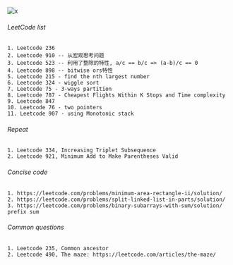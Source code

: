 ![x](https://raw.githubusercontent.com/shenweihai1/imageUrlService/master/0_2.jpg)

###### LeetCode list
```
1. Leetcode 236
2. Leetcode 910 -- 从宏观思考问题
3. Leetcode 523 -- 利用了整除的特性, a/c == b/c => (a-b)/c == 0
4. Leetcode 898 -- bitwise ors特性
5. Leetcode 215 - find the nth largest number
6. Leetcode 324 - wiggle sort
7. Leetcode 75 - 3-ways partition
8. Leetcode 787 - Cheapest Flights Within K Stops and Time complexity
9. Leetcode 847
10. Leetcode 76 - two pointers
11. Leetcode 907 - using Monotonic stack
```

###### Repeat
```
1. Leetcode 334, Increasing Triplet Subsequence
2. Leetcode 921, Minimum Add to Make Parentheses Valid
```

###### Concise code
```
1. https://leetcode.com/problems/minimum-area-rectangle-ii/solution/
2. https://leetcode.com/problems/split-linked-list-in-parts/solution/
3. https://leetcode.com/problems/binary-subarrays-with-sum/solution/ prefix sum
```

###### Common questions
```
1. Leetcode 235, Common ancestor
2. Leetcode 490, The maze: https://leetcode.com/articles/the-maze/
```
